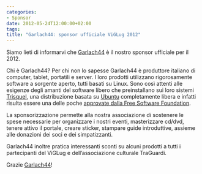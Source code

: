 ```yaml
---
categories:
- Sponsor
date: 2012-05-24T12:00:00+02:00
tags:
title: "Garlach44: sponsor ufficiale ViGLug 2012"
---
```

Siamo lieti di informarvi che [Garlach44](http://www.garlach44.eu/) è il nostro sponsor ufficiale per il 2012.

Chi è Garlach44? Per chi non lo sapesse Garlach44 è produttore italiano di computer, tablet, portatili e server. I loro prodotti utilizzano rigorosamente software a sorgente aperto, tutti basati su Linux. Sono così attenti alle esigenze degli amanti del software libero che preinstallano sui loro sistemi [Trisquel](https://trisquel.info/), una distribuzione basata su [Ubuntu](http://www.ubuntu.com) completamente libera e infatti risulta essere una delle poche [approvate dalla Free Software Foundation](https://www.gnu.org/distros/free-distros.html).

La sponsorizzazione permette alla nostra associazione di sostenere le spese necessarie per organizzare i nostri eventi, masterizzare cd/dvd, tenere attivo il portale, creare sticker, stampare guide introduttive, assieme alle donazioni dei soci e dei simpatizzanti.

Garlach44 inoltre pratica interessanti sconti su alcuni prodotti a tutti i partecipanti del ViGLug e dell’associazione culturale TraGuardi.

Grazie [Garlach44](http://www.garlach44.eu/)!

